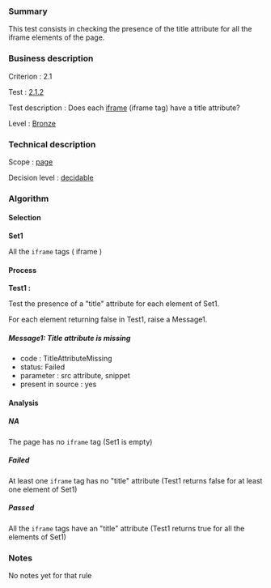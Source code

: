 ### Summary

This test consists in checking the presence of the title attribute for
all the iframe elements of the page.

### Business description

Criterion : 2.1

Test : [2.1.2](http://accessiweb.org/index.php/accessiweb-22-english-version.html#test-2-1-2)

Test description : Does each
[iframe](http://accessiweb.org/index.php/glossary-76.html#mCadreEnLigne)
(iframe tag) have a title attribute?

Level : [Bronze](/en/category/rules-design/accessiweb-11/level/bronze)

### Technical description

Scope : [page](/en/category/rules-design/accessiweb-11/scope/page)

Decision level :
[decidable](/en/category/rules-design/accessiweb-11/decision-level/decidable)

### Algorithm

#### Selection

**Set1**

All the `iframe` tags ( iframe )

#### Process

**Test1 :**

Test the presence of a "title" attribute for each element of Set1.

For each element returning false in Test1, raise a Message1.

##### Message1: Title attribute is missing

-   code : TitleAttributeMissing
-   status: Failed
-   parameter : src attribute, snippet
-   present in source : yes

#### Analysis

##### NA

The page has no `iframe` tag (Set1 is empty)

##### Failed

At least one `iframe` tag has no "title" attribute (Test1 returns false
for at least one element of Set1)

##### Passed

All the `iframe` tags have an "title" attribute (Test1 returns true for
all the elements of Set1)

### Notes

No notes yet for that rule
